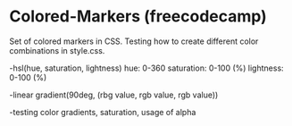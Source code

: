 # Colored-Markers (freecodecamp)
Set of colored markers in CSS. Testing how to create different color combinations in style.css.

-hsl(hue, saturation, lightness)
hue: 0-360
saturation: 0-100 (%)
lightness: 0-100 (%)

-linear gradient(90deg, (rbg value, rgb value, rgb value))

-testing color gradients, saturation, usage of alpha
